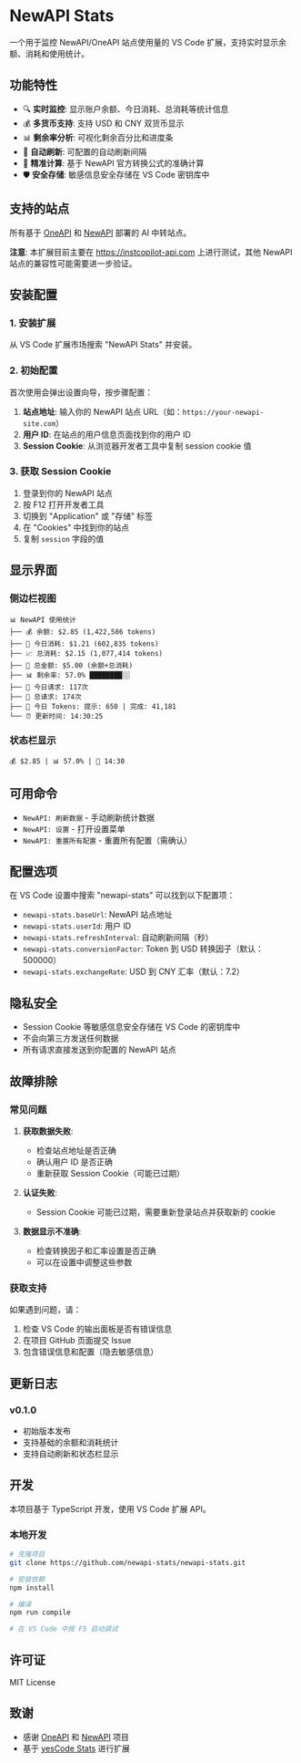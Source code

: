 # NewAPI Stats

一个用于监控 NewAPI/OneAPI 站点使用量的 VS Code 扩展，支持实时显示余额、消耗和使用统计。

## 功能特性

- 🔍 **实时监控**: 显示账户余额、今日消耗、总消耗等统计信息
- 💰 **多货币支持**: 支持 USD 和 CNY 双货币显示
- 📊 **剩余率分析**: 可视化剩余百分比和进度条
- 🔄 **自动刷新**: 可配置的自动刷新间隔
- 🎯 **精准计算**: 基于 NewAPI 官方转换公式的准确计算
- 🛡️ **安全存储**: 敏感信息安全存储在 VS Code 密钥库中

## 支持的站点

所有基于 [OneAPI](https://github.com/songquanpeng/one-api) 和 [NewAPI](https://github.com/QuantumNous/new-api) 部署的 AI 中转站点。

**注意**: 本扩展目前主要在 https://instcopilot-api.com 上进行测试，其他 NewAPI 站点的兼容性可能需要进一步验证。

## 安装配置

### 1. 安装扩展

从 VS Code 扩展市场搜索 "NewAPI Stats" 并安装。

### 2. 初始配置

首次使用会弹出设置向导，按步骤配置：

1. **站点地址**: 输入你的 NewAPI 站点 URL（如：`https://your-newapi-site.com`）
2. **用户 ID**: 在站点的用户信息页面找到你的用户 ID
3. **Session Cookie**: 从浏览器开发者工具中复制 session cookie 值

### 3. 获取 Session Cookie

1. 登录到你的 NewAPI 站点
2. 按 F12 打开开发者工具
3. 切换到 "Application" 或 "存储" 标签
4. 在 "Cookies" 中找到你的站点
5. 复制 `session` 字段的值

## 显示界面

### 侧边栏视图
```
📊 NewAPI 使用统计
├── 💰 余额: $2.85 (1,422,586 tokens)
├── 📅 今日消耗: $1.21 (602,835 tokens)  
├── 📈 总消耗: $2.15 (1,077,414 tokens)
├── 💎 总金额: $5.00 (余额+总消耗)
├── 📊 剩余率: 57.0% ████████░░
├── 🔢 今日请求: 117次
├── 🔢 总请求: 174次
├── 📝 今日 Tokens: 提示: 650 | 完成: 41,181
└── ⏰ 更新时间: 14:30:25
```

### 状态栏显示
`💰 $2.85 | 📊 57.0% | 🔄 14:30`

## 可用命令

- `NewAPI: 刷新数据` - 手动刷新统计数据
- `NewAPI: 设置` - 打开设置菜单
- `NewAPI: 重置所有配置` - 重置所有配置（需确认）

## 配置选项

在 VS Code 设置中搜索 "newapi-stats" 可以找到以下配置项：

- `newapi-stats.baseUrl`: NewAPI 站点地址
- `newapi-stats.userId`: 用户 ID
- `newapi-stats.refreshInterval`: 自动刷新间隔（秒）
- `newapi-stats.conversionFactor`: Token 到 USD 转换因子（默认：500000）
- `newapi-stats.exchangeRate`: USD 到 CNY 汇率（默认：7.2）

## 隐私安全

- Session Cookie 等敏感信息安全存储在 VS Code 的密钥库中
- 不会向第三方发送任何数据
- 所有请求直接发送到你配置的 NewAPI 站点

## 故障排除

### 常见问题

1. **获取数据失败**: 
   - 检查站点地址是否正确
   - 确认用户 ID 是否正确
   - 重新获取 Session Cookie（可能已过期）

2. **认证失败**:
   - Session Cookie 可能已过期，需要重新登录站点并获取新的 cookie

3. **数据显示不准确**:
   - 检查转换因子和汇率设置是否正确
   - 可以在设置中调整这些参数

### 获取支持

如果遇到问题，请：

1. 检查 VS Code 的输出面板是否有错误信息
2. 在项目 GitHub 页面提交 Issue
3. 包含错误信息和配置（隐去敏感信息）

## 更新日志

### v0.1.0
- 初始版本发布
- 支持基础的余额和消耗统计
- 支持自动刷新和状态栏显示

## 开发

本项目基于 TypeScript 开发，使用 VS Code 扩展 API。

### 本地开发

```bash
# 克隆项目
git clone https://github.com/newapi-stats/newapi-stats.git

# 安装依赖
npm install

# 编译
npm run compile

# 在 VS Code 中按 F5 启动调试
```

## 许可证

MIT License

## 致谢

- 感谢 [OneAPI](https://github.com/songquanpeng/one-api) 和 [NewAPI](https://github.com/QuantumNous/new-api) 项目
- 基于 [yesCode Stats](https://github.com/StevenQi7/yesCode-Stats) 进行扩展